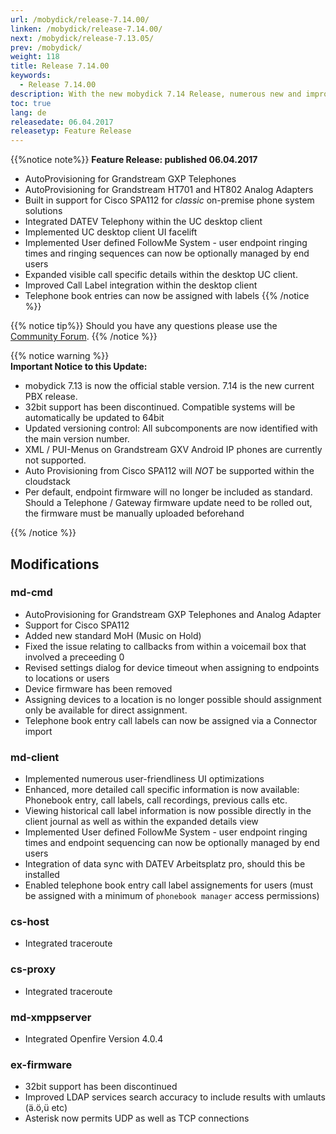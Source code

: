 ```yaml
---
url: /mobydick/release-7.14.00/
linken: /mobydick/release-7.14.00/
next: /mobydick/release-7.13.05/
prev: /mobydick/
weight: 118
title: Release 7.14.00
keywords:
  - Release 7.14.00
description: With the new mobydick 7.14 Release, numerous new and improved functions are now available.
toc: true
lang: de
releasedate: 06.04.2017
releasetyp: Feature Release
---
```



{{%notice note%}}
**Feature Release: published 06.04.2017**  
- AutoProvisioning for Grandstream GXP Telephones  
- AutoProvisioning for Grandstream HT701 and HT802 Analog Adapters  
- Built in support for Cisco SPA112 for *classic* on-premise phone system solutions  
- Integrated DATEV Telephony within the UC desktop client  
- Implemented UC desktop client UI facelift
- Implemented User defined FollowMe System - user endpoint ringing times and ringing sequences can now be optionally managed by end users  
- Expanded visible call specific details within the desktop UC client.
- Improved Call Label integration within the desktop client  
- Telephone book entries can now be assigned with labels
{{% /notice %}}

{{% notice tip%}}
Should you have any questions please use the [Community Forum](http://community.pascom.net/forum.php?langid=6 "Visit our Forum").
{{% /notice %}}

{{% notice warning %}}  
**Important Notice to this Update:**  
- mobydick 7.13 is now the official stable version. 7.14 is the new current PBX release.  
- 32bit support has been discontinued. Compatible systems will be automatically be updated to 64bit  
- Updated versioning control: All subcomponents are now identified with the main version number. 
- XML / PUI-Menus on Grandstream GXV Android IP phones are currently not supported.  
- Auto Provisioning from Cisco SPA112 will *NOT* be supported within the cloudstack  
- Per default, endpoint firmware will no longer be included as standard. Should a Telephone / Gateway firmware update need to be rolled out, the firmware must be manually uploaded beforehand

{{% /notice %}}

## Modifications

### md-cmd

* AutoProvisioning for Grandstream GXP Telephones and Analog Adapter
* Support for Cisco SPA112
* Added new standard MoH (Music on Hold)
* Fixed the issue relating to callbacks from within a voicemail box that involved a preceeding 0
* Revised settings dialog for device timeout when assigning to endpoints to locations or users
* Device firmware has been removed
* Assigning devices to a location is no longer possible should assignment only be available for direct assignment.
* Telephone book entry call labels can now be assigned via a Connector import


### md-client

* Implemented numerous user-friendliness UI optimizations
* Enhanced, more detailed call specific information is now available: Phonebook entry, call labels, call recordings, previous calls etc.
* Viewing historical call label information is now possible directly in the client journal as well as within the expanded details view
* Implemented User defined FollowMe System - user endpoint ringing times and endpoint sequencing can now be optionally managed by end users
* Integration of data sync with DATEV Arbeitsplatz pro, should this be installed
* Enabled telephone book entry call label assignements for users (must be assigned with a minimum of `phonebook manager` access permissions)

### cs-host
* Integrated traceroute 

### cs-proxy
* Integrated traceroute

### md-xmppserver
* Integrated Openfire Version 4.0.4

### ex-firmware

* 32bit support has been discontinued
* Improved LDAP services search accuracy to include results with umlauts (ä.ö,ü etc) 
* Asterisk now permits UDP as well as TCP connections
